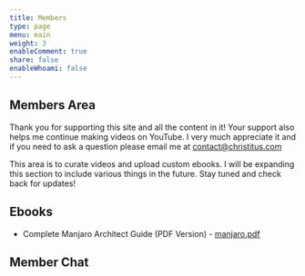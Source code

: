 ```yaml
---
title: Members
type: page
menu: main
weight: 3
enableComment: true 
share: false
enableWhoami: false
---
```

## Members Area

Thank you for supporting this site and all the content in it! Your support also helps me continue making videos on YouTube. I very much appreciate it and if you need to ask a question please email me at contact@christitus.com

This area is to curate videos and upload custom ebooks. I will be expanding this section to include various things in the future. Stay tuned and check back for updates!

## Ebooks

- Complete Manjaro Architect Guide (PDF Version) - [manjaro.pdf](https://ctt.memberspace.com/content/f112f8b545f)

## Member Chat
